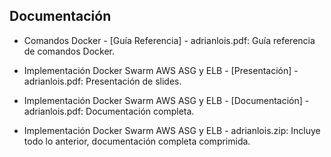 ## Documentación

- Comandos Docker - [Guía Referencia] - adrianlois.pdf: Guía referencia de comandos Docker.

- Implementación Docker Swarm AWS ASG y ELB - [Presentación] - adrianlois.pdf: Presentación de slides.

- Implementación Docker Swarm AWS ASG y ELB - [Documentación] - adrianlois.pdf: Documentación completa.

- Implementación Docker Swarm AWS ASG y ELB - adrianlois.zip: Incluye todo lo anterior, documentación completa comprimida.